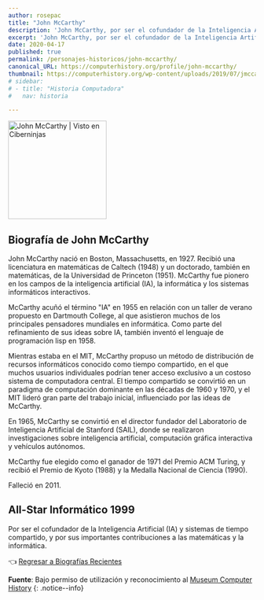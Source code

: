```yaml
---
author: rosepac
title: "John McCarthy"
description: 'John McCarthy, por ser el cofundador de la Inteligencia Artificial (IA) y sistemas de tiempo compartido, y por sus importantes contribuciones a las matemáticas y la informática.'
excerpt: 'John McCarthy, por ser el cofundador de la Inteligencia Artificial (IA) y sistemas de tiempo compartido, y por sus importantes contribuciones a las matemáticas y la informática.'
date: 2020-04-17
published: true
permalink: /personajes-historicos/john-mccarthy/
canonical_URL: https://computerhistory.org/profile/john-mccarthy/
thumbnail: https://computerhistory.org/wp-content/uploads/2019/07/jmccarthy.jpg
# sidebar:
# - title: "Historia Computadora"
#   nav: historia

---
```


<img src="https://computerhistory.org/wp-content/uploads/2019/07/jmccarthy.jpg" width="200px" high="250px" alt="John McCarthy | Visto en Ciberninjas" title="John McCarthy | Visto en Ciberninjas" />

## **Biografía de John McCarthy**

John McCarthy nació en Boston, Massachusetts, en 1927. Recibió una licenciatura en matemáticas de Caltech (1948) y un doctorado, también en matemáticas, de la Universidad de Princeton (1951). McCarthy fue pionero en los campos de la inteligencia artificial (IA), la informática y los sistemas informáticos interactivos.

McCarthy acuñó el término "IA" en 1955 en relación con un taller de verano propuesto en Dartmouth College, al que asistieron muchos de los principales pensadores mundiales en informática. Como parte del refinamiento de sus ideas sobre IA, también inventó el lenguaje de programación lisp en 1958.

Mientras estaba en el MIT, McCarthy propuso un método de distribución de recursos informáticos conocido como tiempo compartido, en el que muchos usuarios individuales podrían tener acceso exclusivo a un costoso sistema de computadora central. El tiempo compartido se convirtió en un paradigma de computación dominante en las décadas de 1960 y 1970, y el MIT lideró gran parte del trabajo inicial, influenciado por las ideas de McCarthy.

En 1965, McCarthy se convirtió en el director fundador del Laboratorio de Inteligencia Artificial de Stanford (SAIL), donde se realizaron investigaciones sobre inteligencia artificial, computación gráfica interactiva y vehículos autónomos.

McCarthy fue elegido como el ganador de 1971 del Premio ACM Turing, y recibió el Premio de Kyoto (1988) y la Medalla Nacional de Ciencia (1990).

Falleció en 2011.

## All-Star Informático 1999

Por ser el cofundador de la Inteligencia Artificial (IA) y sistemas de tiempo compartido, y por sus importantes contribuciones a las matemáticas y la informática.

👈 [Regresar a Biografías Recientes](/personajes-historicos/#-biografías-agregadas-más-recientes-)

**Fuente**: Bajo permiso de utilización y reconocimiento al [Museum Computer History](https://www.computerhistory.org/ "Página web el Museo de la Historia de las Computadoras") 
{: .notice--info}